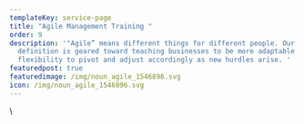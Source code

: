 ```yaml
---
templateKey: service-page
title: "Agile Management Training "
order: 9
description: '"Agile” means different things for different people. Our
  definition is geared toward teaching businesses to be more adaptable with the
  flexibility to pivot and adjust accordingly as new hurdles arise. '
featuredpost: true
featuredimage: /img/noun_agile_1546896.svg
icon: /img/noun_agile_1546896.svg
---
```

\